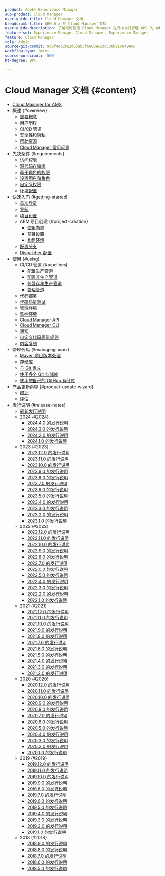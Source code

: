 ```yaml
---
product: Adobe Experience Manager
sub-product: Cloud Manager
user-guide-title: Cloud Manager 文档
breadcrumb-title: AEM 6.x 的 Cloud Manager 文档
user-guide-description: 了解如何使用 Cloud Manager 在云中自行管理 AMS 的 Adobe Experience Manager。
feature-set: Experience Manager Cloud Manager, Experience Manager
feature: Cloud Manager
role: Admin
source-git-commit: 9d0f4dd29e2d05ab3f6900ee23c536b91c849e65
workflow-type: tm+mt
source-wordcount: '509'
ht-degree: 99%

---
```



# Cloud Manager 文档 {#content}

+ [Cloud Manager for AMS](/help/introduction.md)
+ 概述 {#overview}
   + [重要概念](/help/overview/key-concepts.md)
   + [用户历程](/help/overview/user-journey.md)
   + [CI/CD 管道](/help/overview/ci-cd-pipelines.md)
   + [安全性和隐私](/help/overview/security-and-privacy.md)
   + [帮助资源](/help/overview/help-resources.md)
   + [Cloud Manager 常见问题](/help/overview/faqs.md)
+ 先决条件 {#requirements}
   + [访问权限](/help/requirements/access-rights.md)
   + [源代码存储库](/help/requirements/source-code-repository.md)
   + [基于角色的权限](/help/requirements/role-based-permissions.md)
   + [设置用户和角色](/help/requirements/users-and-roles.md)
   + [自定义权限](/help/using/custom-permissions.md)
   + [环境配置](/help/requirements/environment-provisioning.md)
+ 快速入门 {#getting-started}
   + [首次登录](/help/getting-started/first-time-login.md)
   + [导航](/help/getting-started/navigation.md)
   + [项目设置](/help/getting-started/program-setup.md)
   + AEM 项目创建 {#project-creation}
      + [使用向导](/help/getting-started/using-the-wizard.md)
      + [项目设置](/help/getting-started/project-setup.md)
      + [构建环境](/help/getting-started/build-environment.md)
   + [配置分支](/help/getting-started/configuring-branches.md)
   + [Dispatcher 配置](/help/getting-started/dispatcher-configurations.md)
+ 使用 {#using}
   + CI/CD 管道 {#pipelines}
      + [配置生产管道](/help/using/production-pipelines.md)
      + [配置非生产管道](/help/using/non-production-pipelines.md)
      + [仅暂存和生产管道](/help/using/stage-prod-only.md)
      + [管理管道](/help/using/managing-pipelines.md)
   + [代码部署](/help/using/code-deployment.md)
   + [代码质量测试](/help/using/code-quality-testing.md)
   + [管理环境](/help/using/managing-environments.md)
   + [监控环境](/help/using/monitoring-environments.md)
   + [Cloud Manager API](https://developer.adobe.com/experience-cloud/cloud-manager/reference/api/)
   + [Cloud Manager CLI](https://github.com/adobe/aio-cli-plugin-cloudmanager/blob/main/README.md)
   + [通知](/help/using/notifications.md)
   + [自定义代码质量规则](/help/using/custom-code-quality-rules.md)
   + [内容复制](/help/using/content-copy.md)
+ 管理代码 {#managing-code}
   + [Maven 项目版本处理](/help/managing-code/maven-project-version.md)
   + [存储库](/help/managing-code/repositories.md)
   + [与 Git 集成](/help/managing-code/git-integration.md)
   + [使用多个 Git 存储库](/help/managing-code/multiple-git-repos.md)
   + [使用您自己的 GitHub 存储库](/help/managing-code/byo-github.md)
+ 产品更新向导 {#product-update-wizard}
   + [概述](/help/product-update-wizard/overview.md)
   + [评估](/help/product-update-wizard/evaluation.md)
+ 发行说明 {#release-notes}
   + [最新发行说明](/help/release-notes/current.md)
   + 2024 {#2024}
      + [2024.4.0 的发行说明](/help/release-notes/2024/2024-4-0.md)
      + [2024.3.0 的发行说明](/help/release-notes/2024/2024-3-0.md)
      + [2024.2.0 的发行说明](/help/release-notes/2024/2024-2-0.md)
      + [2024.1.0 的发行说明](/help/release-notes/2024/2024-1-0.md)
   + 2023 {#2023}
      + [2023.12.0 的发行说明](/help/release-notes/2023/2023-12-0.md)
      + [2023.11.0 的发行说明](/help/release-notes/2023/2023-11-0.md)
      + [2023.10.0 的发行说明](/help/release-notes/2023/2023-10-0.md)
      + [2023.9.0 的发行说明](/help/release-notes/2023/2023-9-0.md)
      + [2023.8.0 的发行说明](/help/release-notes/2023/2023-8-0.md)
      + [2023.7.0 的发行说明](/help/release-notes/2023/2023-7-0.md)
      + [2023.6.0 的发行说明](/help/release-notes/2023/2023-6-0.md)
      + [2023.5.0 的发行说明](/help/release-notes/2023/2023-5-0.md)
      + [2023.4.0 的发行说明](/help/release-notes/2023/2023-4-0.md)
      + [2023.3.0 的发行说明](/help/release-notes/2023/2023-3-0.md)
      + [2023.2.0 的发行说明](/help/release-notes/2023/2023-2-0.md)
      + [2023.1.0 的发行说明](/help/release-notes/2023/2023-1-0.md)
   + 2022 {#2022}
      + [2022.12.0 的发行说明](/help/release-notes/2022/2022-12-0.md)
      + [2022.11.0 的发行说明](/help/release-notes/2022/2022-11-0.md)
      + [2022.10.0 的发行说明](/help/release-notes/2022/2022-10-0.md)
      + [2022.9.0 的发行说明](/help/release-notes/2022/2022-9-0.md)
      + [2022.8.0 的发行说明](/help/release-notes/2022/2022-8-0.md)
      + [2022.7.0 的发行说明](/help/release-notes/2022/2022-7-0.md)
      + [2022.6.0 的发行说明](/help/release-notes/2022/2022-6-0.md)
      + [2022.5.0 的发行说明](/help/release-notes/2022/2022-5-0.md)
      + [2022.4.0 的发行说明](/help/release-notes/2022/2022-4-0.md)
      + [2022.3.0 的发行说明](/help/release-notes/2022/2022-3-0.md)
      + [2022.2.0 的发行说明](/help/release-notes/2022/2022-2-0.md)
      + [2022.1.0 的发行说明](/help/release-notes/2022/2022-1-0.md)
   + 2021 {#2021}
      + [2021.12.0 的发行说明](/help/release-notes/2021/2021-12-0.md)
      + [2021.11.0 的发行说明](/help/release-notes/2021/2021-11-0.md)
      + [2021.10.0 的发行说明](/help/release-notes/2021/2021-10-0.md)
      + [2021.9.0 的发行说明](/help/release-notes/2021/2021-9-0.md)
      + [2021.8.0 的发行说明](/help/release-notes/2021/2021-8-0.md)
      + [2021.7.0 的发行说明](/help/release-notes/2021/2021-7-0.md)
      + [2021.6.0 的发行说明](/help/release-notes/2021/2021-6-0.md)
      + [2021.5.0 的发行说明](/help/release-notes/2021/2021-5-0.md)
      + [2021.4.0 的发行说明](/help/release-notes/2021/2021-4-0.md)
      + [2021.3.0 的发行说明](/help/release-notes/2021/2021-3-0.md)
      + [2021.2.0 的发行说明](/help/release-notes/2021/2021-2-0.md)
   + 2020 {#2020}
      + [2020.12.0 的发行说明](/help/release-notes/2020/2020-12-0.md)
      + [2020.11.0 的发行说明](/help/release-notes/2020/2020-11-0.md)
      + [2020.10.0 的发行说明](/help/release-notes/2020/2020-10-0.md)
      + [2020.9.0 的发行说明](/help/release-notes/2020/2020-9-0.md)
      + [2020.8.0 的发行说明](/help/release-notes/2020/2020-8-0.md)
      + [2020.7.0 的发行说明](/help/release-notes/2020/2020-7-0.md)
      + [2020.6.0 的发行说明](/help/release-notes/2020/2020-6-0.md)
      + [2020.5.0 的发行说明](/help/release-notes/2020/2020-5-0.md)
      + [2020.4.0 的发行说明](/help/release-notes/2020/2020-4-0.md)
      + [2020.3.0 的发行说明](/help/release-notes/2020/2020-3-0.md)
      + [2020.2.0 的发行说明](/help/release-notes/2020/2020-2-0.md)
      + [2020.1.0 的发行说明](/help/release-notes/2020/2020-1-0.md)
   + 2019 {#2019}
      + [2019.12.0 的发行说明](/help/release-notes/2019/2019-12-0.md)
      + [2019.11.0 的发行说明](/help/release-notes/2019/2019-11-0.md)
      + [2019.10.0 的发行说明](/help/release-notes/2019/2019-10-0.md)
      + [2019.9.0 的发行说明](/help/release-notes/2019/2019-9-0.md)
      + [2019.8.0 的发行说明](/help/release-notes/2019/2019-8-0.md)
      + [2019.7.0 的发行说明](/help/release-notes/2019/2019-7-0.md)
      + [2019.6.0 的发行说明](/help/release-notes/2019/2019-6-0.md)
      + [2019.5.0 的发行说明](/help/release-notes/2019/2019-5-0.md)
      + [2019.4.0 的发行说明](/help/release-notes/2019/2019-4-0.md)
      + [2019.3.0 的发行说明](/help/release-notes/2019/2019-3-0.md)
      + [2019.2.0 的发行说明](/help/release-notes/2019/2019-2-0.md)
      + [2019.1.0 的发行说明](/help/release-notes/2019/2019-1-0.md)
   + 2018 {#2018}
      + [2018.9.0 的发行说明](/help/release-notes/2018/2018-9-0.md)
      + [2018.8.0 的发行说明](/help/release-notes/2018/2018-8-0.md)
      + [2018.7.0 的发行说明](/help/release-notes/2018/2018-7-0.md)
      + [2018.6.0 的发行说明](/help/release-notes/2018/2018-6-0.md)
      + [2018.5.0 的发行说明](/help/release-notes/2018/2018-5-0.md)
